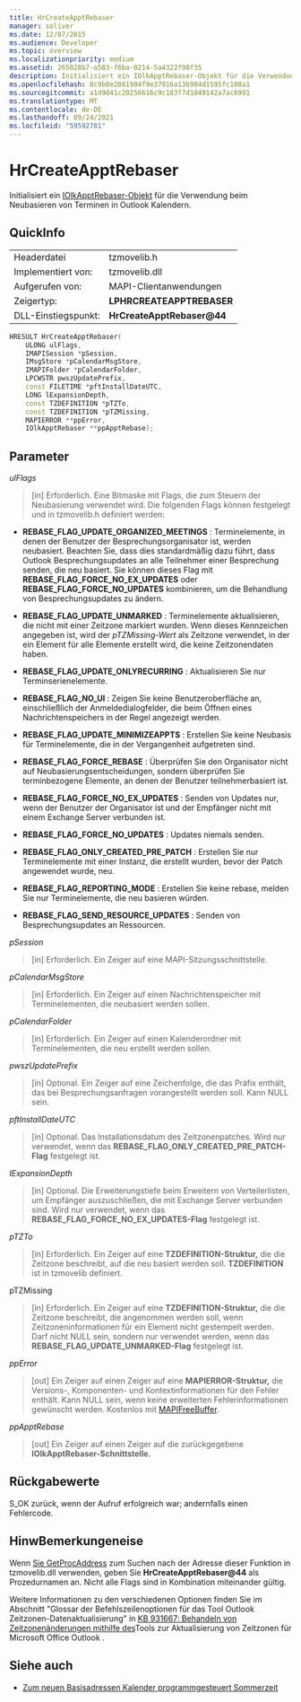 ```yaml
---
title: HrCreateApptRebaser
manager: soliver
ms.date: 12/07/2015
ms.audience: Developer
ms.topic: overview
ms.localizationpriority: medium
ms.assetid: 265028b7-a583-f6ba-0214-5a4322f98f35
description: Initialisiert ein IOlkApptRebaser-Objekt für die Verwendung beim Neubasieren von Terminen in Outlook Kalendern.
ms.openlocfilehash: 8c9b8e2081904f9e37916a13b904d1595fc108a1
ms.sourcegitcommit: a1d9041c20256616c9c183f7d1049142a7ac6991
ms.translationtype: MT
ms.contentlocale: de-DE
ms.lasthandoff: 09/24/2021
ms.locfileid: "59592781"
---
```

# <a name="hrcreateapptrebaser"></a>HrCreateApptRebaser

Initialisiert ein [IOlkApptRebaser-Objekt](iolkapptrebaser.md) für die Verwendung beim Neubasieren von Terminen in Outlook Kalendern. 
  
## <a name="quick-info"></a>QuickInfo

|||
|:-----|:-----|
|Headerdatei  <br/> |tzmovelib.h  <br/> |
|Implementiert von:  <br/> |tzmovelib.dll  <br/> |
|Aufgerufen von:  <br/> |MAPI-Clientanwendungen  <br/> |
|Zeigertyp:  <br/> |**LPHRCREATEAPPTREBASER** <br/> |
|DLL-Einstiegspunkt:  <br/> |**HrCreateApptRebaser@44** <br/> |
   
```cpp
HRESULT HrCreateApptRebaser(  
    ULONG ulFlags, 
    IMAPISession *pSession, 
    IMsgStore *pCalendarMsgStore, 
    IMAPIFolder *pCalendarFolder, 
    LPCWSTR pwszUpdatePrefix, 
    const FILETIME *pftInstallDateUTC, 
    LONG lExpansionDepth, 
    const TZDEFINITION *pTZTo, 
    const TZDEFINITION *pTZMissing, 
    MAPIERROR **ppError, 
    IOlkApptRebaser **ppApptRebase); 

```

## <a name="parameters"></a>Parameter

_ulFlags_
  
> [in] Erforderlich. Eine Bitmaske mit Flags, die zum Steuern der Neubasierung verwendet wird. Die folgenden Flags können festgelegt und in tzmovelib.h definiert werden:
    
   - **REBASE_FLAG_UPDATE_ORGANIZED_MEETINGS** : Terminelemente, in denen der Benutzer der Besprechungsorganisator ist, werden neubasiert. Beachten Sie, dass dies standardmäßig dazu führt, dass Outlook Besprechungsupdates an alle Teilnehmer einer Besprechung senden, die neu basiert. Sie können dieses Flag mit **REBASE_FLAG_FORCE_NO_EX_UPDATES** oder **REBASE_FLAG_FORCE_NO_UPDATES** kombinieren, um die Behandlung von Besprechungsupdates zu ändern. 
    
   - **REBASE_FLAG_UPDATE_UNMARKED** : Terminelemente aktualisieren, die nicht mit einer Zeitzone markiert wurden. Wenn dieses Kennzeichen angegeben ist, wird der  *pTZMissing-Wert*  als Zeitzone verwendet, in der ein Element für alle Elemente erstellt wird, die keine Zeitzonendaten haben. 
    
   - **REBASE_FLAG_UPDATE_ONLYRECURRING** : Aktualisieren Sie nur Terminserienelemente. 
    
   - **REBASE_FLAG_NO_UI** : Zeigen Sie keine Benutzeroberfläche an, einschließlich der Anmeldedialogfelder, die beim Öffnen eines Nachrichtenspeichers in der Regel angezeigt werden. 
    
   - **REBASE_FLAG_UPDATE_MINIMIZEAPPTS** : Erstellen Sie keine Neubasis für Terminelemente, die in der Vergangenheit aufgetreten sind. 
    
   - **REBASE_FLAG_FORCE_REBASE** : Überprüfen Sie den Organisator nicht auf Neubasierungsentscheidungen, sondern überprüfen Sie terminbezogene Elemente, an denen der Benutzer teilnehmerbasiert ist. 
    
   - **REBASE_FLAG_FORCE_NO_EX_UPDATES** : Senden von Updates nur, wenn der Benutzer der Organisator ist und der Empfänger nicht mit einem Exchange Server verbunden ist. 
    
   - **REBASE_FLAG_FORCE_NO_UPDATES** : Updates niemals senden. 
    
   - **REBASE_FLAG_ONLY_CREATED_PRE_PATCH** : Erstellen Sie nur Terminelemente mit einer Instanz, die erstellt wurden, bevor der Patch angewendet wurde, neu. 
    
   - **REBASE_FLAG_REPORTING_MODE** : Erstellen Sie keine rebase, melden Sie nur Terminelemente, die neu basieren würden. 
    
   - **REBASE_FLAG_SEND_RESOURCE_UPDATES** : Senden von Besprechungsupdates an Ressourcen. 
    
_pSession_
  
> [in] Erforderlich. Ein Zeiger auf eine MAPI-Sitzungsschnittstelle.
    
_pCalendarMsgStore_
  
> [in] Erforderlich. Ein Zeiger auf einen Nachrichtenspeicher mit Terminelementen, die neubasiert werden sollen.
    
_pCalendarFolder_
  
> [in] Erforderlich. Ein Zeiger auf einen Kalenderordner mit Terminelementen, die neu erstellt werden sollen.
    
_pwszUpdatePrefix_
  
> [in] Optional. Ein Zeiger auf eine Zeichenfolge, die das Präfix enthält, das bei Besprechungsanfragen vorangestellt werden soll. Kann NULL sein.
    
_pftInstallDateUTC_
  
> [in] Optional. Das Installationsdatum des Zeitzonenpatches. Wird nur verwendet, wenn das **REBASE_FLAG_ONLY_CREATED_PRE_PATCH-Flag** festgelegt ist. 
    
_IExpansionDepth_
  
> [in] Optional. Die Erweiterungstiefe beim Erweitern von Verteilerlisten, um Empfänger auszuschließen, die mit Exchange Server verbunden sind. Wird nur verwendet, wenn das **REBASE_FLAG_FORCE_NO_EX_UPDATES-Flag** festgelegt ist. 
    
_pTZTo_
  
> [in] Erforderlich. Ein Zeiger auf eine **TZDEFINITION-Struktur,** die die Zeitzone beschreibt, auf die neu basiert werden soll. **TZDEFINITION** ist in tzmovelib definiert. 
    
pTZMissing
  
> [in] Erforderlich. Ein Zeiger auf eine **TZDEFINITION-Struktur,** die die Zeitzone beschreibt, die angenommen werden soll, wenn Zeitzoneninformationen für ein Element nicht gestempelt werden. Darf nicht NULL sein, sondern nur verwendet werden, wenn das **REBASE_FLAG_UPDATE_UNMARKED-Flag** festgelegt ist. 
    
_ppError_
  
> [out] Ein Zeiger auf einen Zeiger auf eine **MAPIERROR-Struktur,** die Versions-, Komponenten- und Kontextinformationen für den Fehler enthält. Kann NULL sein, wenn keine erweiterten Fehlerinformationen gewünscht werden. Kostenlos mit [MAPIFreeBuffer](https://msdn.microsoft.com/library/9412594f-8acc-4c7e-a668-4ec1da0ad9cf%28Office.15%29.aspx). 
    
_ppApptRebase_
  
> [out] Ein Zeiger auf einen Zeiger auf die zurückgegebene **IOlkApptRebaser-Schnittstelle.** 
    
## <a name="return-values"></a>Rückgabewerte

S_OK zurück, wenn der Aufruf erfolgreich war; andernfalls einen Fehlercode.
  
## <a name="remarks"></a>HinwBemerkungeneise

Wenn [Sie GetProcAddress](https://msdn.microsoft.com/library/a0d7fc09-f888-4f46-a571-d3719a627597%28Office.15%29.aspx) zum Suchen nach der Adresse dieser Funktion in tzmovelib.dll verwenden, geben Sie **HrCreateApptRebaser@44** als Prozedurnamen an. Nicht alle Flags sind in Kombination miteinander gültig. 
  
Weitere Informationen zu den verschiedenen Optionen finden Sie im Abschnitt "Glossar der Befehlszeilenoptionen für das Tool Outlook Zeitzonen-Datenaktualisierung" in [KB 931667: Behandeln von Zeitzonenänderungen mithilfe des](https://support.microsoft.com/kb/931667/en-us)Tools zur Aktualisierung von Zeitzonen für Microsoft Office Outlook .
  
## <a name="see-also"></a>Siehe auch

- [Zum neuen Basisadressen Kalender programmgesteuert Sommerzeit](about-rebasing-calendars-programmatically-for-daylight-saving-time.md)

